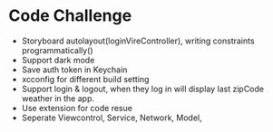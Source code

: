 # Code Challenge
* Storyboard autolayout(loginVireController), writing constraints programmatically()
* Support dark mode
* Save auth token in Keychain
* xcconfig for different build setting
* Support login & logout, when they log in will display last zipCode weather in the app.
* Use extension for code resue
* Seperate Viewcontrol, Service, Network, Model,  
